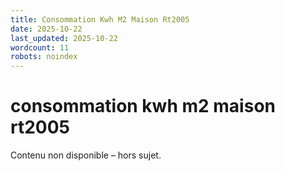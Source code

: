 ```yaml
---
title: Consommation Kwh M2 Maison Rt2005
date: 2025-10-22
last_updated: 2025-10-22
wordcount: 11
robots: noindex
---
```


# consommation kwh m2 maison rt2005

Contenu non disponible – hors sujet.